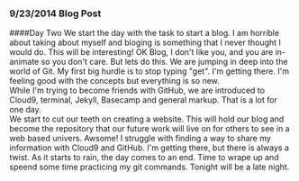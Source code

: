 ### **9/23/2014 Blog Post**
####Day Two
We start the day with the task to start a blog.  I am horrible about taking about myself and bloging is something that I never thought I would do.  This will be interesting!
OK Blog, I don't like you, and you are in-animate so you don't care.  But lets do this.
We are jumping in deep into the world of Git.  My first big hurdle is to stop typing "get".  I'm getting there.  I'm feeling good with the concepts but everything is so new.  
While I'm trying to become friends with GitHub, we are introduced to Cloud9, terminal, Jekyll, Basecamp and general markup.  That is a lot for one day.  
We start to cut our teeth on creating a website.  This will hold our blog and become the repository that our future work will live on for others to see in a web based univers.  Awsome!
I struggle with finding a way to share my information with Cloud9 and GitHub.  I'm getting there, but there is always a twist.  As it starts to rain, the day comes to an end.  Time to wrape up and speend some time practicing my git commands.  Tonight will be a late night.
